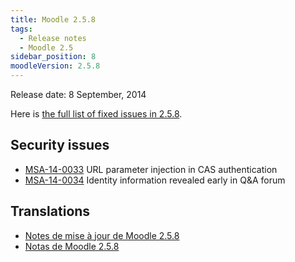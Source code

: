 ```yaml
---
title: Moodle 2.5.8
tags:
  - Release notes
  - Moodle 2.5
sidebar_position: 8
moodleVersion: 2.5.8
---
```


Release date: 8 September, 2014

Here is [the full list of fixed issues in 2.5.8](https://moodle.atlassian.net/secure/IssueNavigator!executeAdvanced.jspa?jqlQuery=project+%3D+mdl+AND+resolution+%3D+fixed+AND+fixVersion+in+%28%222.5.8%22%29+ORDER+BY+priority+DESC&runQuery=true&clear=true).

## Security issues

- [MSA-14-0033](https://moodle.org/mod/forum/discuss.php?d=269590) URL parameter injection in CAS authentication
- [MSA-14-0034](https://moodle.org/mod/forum/discuss.php?d=269591) Identity information revealed early in Q&A forum

## Translations

- [Notes de mise à jour de Moodle 2.5.8](https://docs.moodle.org/fr/Notes_de_mise_à_jour_de_Moodle_2.5.8)
- [Notas de Moodle 2.5.8](https://docs.moodle.org/es/Notas_de_Moodle_2.5.8)
